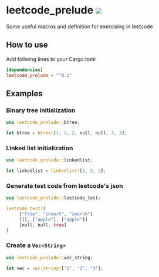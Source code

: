 # leetcode_prelude [![](https://img.shields.io/crates/v/leetcode_prelude.svg)](https://crates.io/crates/leetcode_prelude)

Some useful macros and definition for exercising in leetcode

## How to use

Add follwing lines to your Cargo.toml

```toml
[dependencies]
leetcode_prelude = "^0.1"
```

## Examples

### Binary tree initialization
```rust
use leetcode_prelude::btree;

let btree = btree![1, 2, 2, null, null, 3, 3];
```

### Linked list initialization
```rust
use leetcode_prelude::linkedlist;

let linkedlist = linkedlist![1, 2, 3];
```

### Generate test code from leetcode's json
```rust
use leetcode_prelude::leetcode_test;

leetcode_test!(
     ["Trie", "insert", "search"]
     [[], ["apple"], ["apple"]]
     [null, null, true]
)
```

### Create a `Vec<String>`
```rust
use leetcode_prelude::vec_string;

let vec = vec_string!["1", "2", "3"];
```
